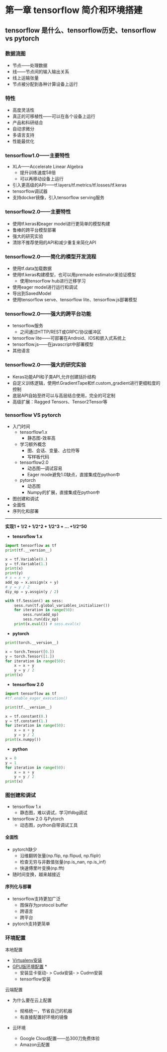 # 第一章 tensorflow 简介和环境搭建

## tensorflow 是什么、tensorflow历史、tensorflow vs pytorch

### 数据流图

* 节点——处理数据
* 线——节点间的输入输出关系
* 线上运输张量
* 节点被分配到各种计算设备上运行

### 特性

* 高度灵活性
* 真正的可移植性——可以在各个设备上运行
* 产品和科研结合
* 自动求微分
* 多语言支持
* 性能最优化

### tensorflow1.0——主要特性

* XLA——Accelerate Linear Algebra
  * 提升训练速度58倍
  * 可以再移动设备上运行
* 引入更高级的API——tf.layers/tf.metrics/tf.losses/tf.keras
* tensorflow调试器
* 支持docker镜像，引入tensorflow serving服务

### tensorflow2.0——主要特性

* 使用tf.keras和eager model进行更简单的模型构建
* 鲁棒的跨平台模型部署
* 强大的研究实验
* 清除不推荐使用的API和减少重复来简化API

### tensorflow2.0——简化的模型开发流程

* 使用tf.data加载数据
* 使用tf.keras构建模型，也可以用premade estimator来验证模型
  * 使用tensorflow hub进行迁移学习
* 使用eager model进行运行和调试
* 导出到SavedModel
* 使用tensorflow serve、tensorflow lite、tensorflow.js部署模型

### tensorflow2.0——强大的跨平台功能

* tensorflow服务
  * 之间通过HTTP/REST或GRPC/协议缓冲区
* tensorflow lite——可部署在Android、IOS和嵌入式系统上
* tensorflow.js——在javascript中部署模型
* 其他语言

### tensorflow2.0——强大的研究实验

* Keras功能API和子类API,允许创建括扑结构
* 自定义训练逻辑，使用tf.GradientTape和tf.custom_gradient进行更细粒度的控制
* 底层API自始至终可以与高层结合使用，完全的可定制
* 高级扩展：Ragged Tensors、Tensor2Tensor等

### tensorflow VS pytorch

* 入门时间
  * tensorflow1.x
    * 静态图-效率高
  * 学习额外概念
    * 图、会话、变量、占位符等
    * 写样板代码
  * tensorflow2.0
    * 动态图—调试容易
    * Eager mode避免1.0缺点，直接集成在python中
  * pytorch
    * 动态图
    * Numpy的扩展，直接集成在python中
* 图创建和调试
* 全面性
* 序列化和部署

***

**实现1 + 1/2 + 1/2^2 + 1/2^3 + ... +1/2^50**

* **tensroflow 1.x**

```python
import tensorflow as tf
print(tf.__version__)

x = tf.Variable(0.)
y = tf.Variable(1.)
print(x)
print(y)
# x = x + y
add_op = x.assign(x + y)
# y = y / 2
diy_op = y.assgin(y / 2)

with tf.Session() as sess:
    sess.run(tf.global_variables_initializer())
    for iteration in range(50):
        sess.run(add_op)
        sess.run(div_op)
    print(x.eval()) # sess.eval(x)
```

* **pytorch**

```python
print(torch.__version__)

x = torch.Tensor([0.])
y = torch.Tensor([1.])
for iteration in range(50):
    x = x + y
    y = y / 2
print(x)
```

* **tensorflow 2.0**

```python
import tensorflow as tf
#tf.enable_eager_execution()

print(tf.__version__)

x = tf.constant(0.)
y = tf.constant(1.)
for iteration in range(50):
    x = x + y
    y = y / 2
print(x.numpy())
```

* **python**

```python
x = 0
y = 1
for iteration in range(50):
    x = x + y
    y = y / 2
print(x)
```

### 图创建和调试

* tensorflow 1.x
  * 静态图，难以调试，学习tfdbg调试
* tensorflow 2.0 与Pytorch
  * 动态图，python自带调试工具 

#### 全面性

* pytorch缺少
  * 沿维翻转张量(np.flip, np.flipud, np.fliplr)
  * 检查无穷与非数值张量(np.is_nan, np.is_inf)
  * 快速傅里叶变换(np.fft)
* 随时间变换，越来越接近
  
#### 序列化与部署

* tensorflow支持更加广泛
  * 图保存为protocol buffer
  * 跨语言
  * 跨平台
* pytorch支持更简单

### 环境配置

本地配置

* [Virtualenv安装](www.tensorflow.org/install/pip)
* [GPU版环境配置](https://blog.csdn.net/u014595019/article/details/53732015)
  *
  * 安装显卡驱动- > Cuda安装- > Cudnn安装
  * tensorflow安装

云端配置

* 为什么要在云上配置
  * 规格统一，节省自己的机器
  * 有直接配置好环境的镜像

* 云环境
  * Google Cloud配置——怂300刀免费体验
  * Amazon云配置